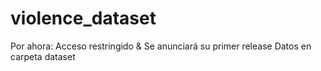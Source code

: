 # violence_dataset

Por ahora: Acceso restringido & Se anunciará su primer release
Datos en carpeta dataset